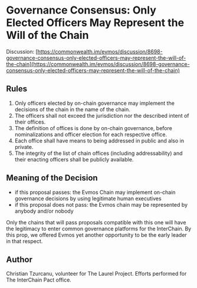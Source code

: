 # Governance Consensus: Only Elected Officers May Represent the Will of the Chain

Discussion: [https://commonwealth.im/evmos/discussion/8698-governance-consensus-only-elected-officers-may-represent-the-will-of-the-chain](https://commonwealth.im/evmos/discussion/8698-governance-consensus-only-elected-officers-may-represent-the-will-of-the-chain)

## Rules

1. Only officers elected by on-chain governance may implement the decisions of the chain in the name of the chain.
2. The officers shall not exceed the jurisdiction nor the described intent of their offices.
3. The definition of offices is done by on-chain governance, before nominalizations and officer election for each respective office.
4. Each office shall have means to being addressed in public and also in private.
5. The integrity of the list of chain offices (including addressability) and their enacting officers shall be publicly available.

## Meaning of the Decision

- if this proposal passes: the Evmos Chain may implement on-chain governance decisions by using legitimate human executives
- if this proposal does not pass: the Evmos chain may be represented by anybody and/or nobody

Only the chains that will pass proposals compatible with this one will have the legitimacy to enter common governance platforms for the InterChain. By this prop, we offered Evmos yet another opportunity to be the early leader in that respect.

## Author

Christian Tzurcanu, volunteer for The Laurel Project. Efforts performed for The InterChain Pact office.
